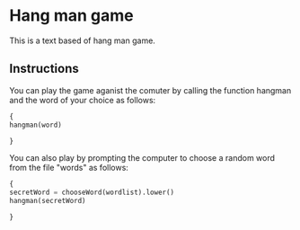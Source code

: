 # Hang man game

This is a text based of hang man game.

## Instructions

You can play the game aganist the comuter by calling the function hangman and the word of your choice as follows:

```python
{
hangman(word)

}
```

You can also play by prompting the computer to choose a random word from the file "words" as follows:

```python
{
secretWord = chooseWord(wordlist).lower()
hangman(secretWord)

}
```
